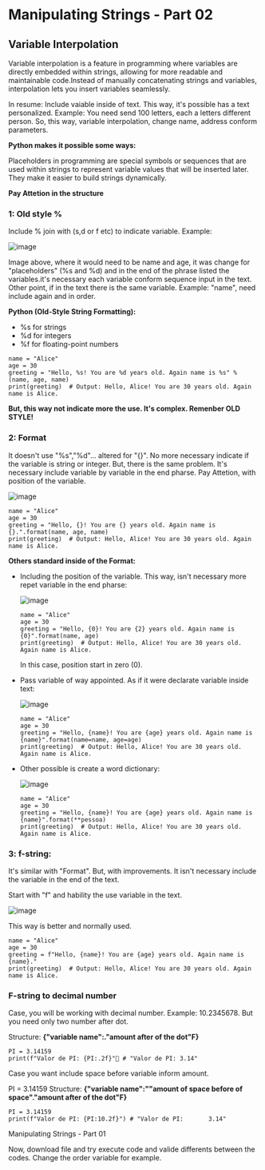 # Manipulating Strings - Part 02

## Variable Interpolation

Variable interpolation is a feature in programming where variables are directly embedded within strings, allowing for more readable and maintainable code.Instead of manually concatenating strings and variables, interpolation lets you insert variables seamlessly.

In resume: Include vaiable inside of text. This way, it's possible has a text personalized. Example: You need send 100 letters, each a letters different person. So, this way, variable interpolation, change name, address conform parameters.

**Python makes it possible some ways:**

Placeholders in programming are special symbols or sequences that are used within strings to represent variable values that will be inserted later. They make it easier to build strings dynamically.

**Pay Attetion in the structure**

### 1: Old style %
Include % join with (s,d or f etc) to indicate variable. Example:

![image](https://github.com/user-attachments/assets/3d23d11a-4a54-4845-86e1-201df7d009eb)

Image above, where it would need to be name and age, it was change for "placeholders" (%s and %d) and in the end of the phrase listed the variables.it's necessary each variable conform sequence input in the text. Other point, if in the text there is the same variable. Example: "name", need include again and in order.

**Python (Old-Style String Formatting):**
- %s for strings
- %d for integers
- %f for floating-point numbers

```
name = "Alice"
age = 30
greeting = "Hello, %s! You are %d years old. Again name is %s" % (name, age, name)
print(greeting)  # Output: Hello, Alice! You are 30 years old. Again name is Alice.
```

**But, this way not indicate more the use. It's complex. Remenber OLD STYLE!**


### 2: Format
It doesn't use "%s","%d"... altered for "{}". No more necessary indicate if the variable is string or integer. But, there is the same problem. It's necessary include variable by variable in the end pharse. Pay Attetion, with position of the variable.

![image](https://github.com/user-attachments/assets/ff2b0ffe-7dfe-4f93-91cc-091ffafef5c5)

```
name = "Alice"
age = 30
greeting = "Hello, {}! You are {} years old. Again name is {}.".format(name, age, name)
print(greeting)  # Output: Hello, Alice! You are 30 years old. Again name is Alice.
```

**Others standard inside of the Format:**

- Including the position of the variable. This way, isn't necessary more repet variable in the end pharse:

  ![image](https://github.com/user-attachments/assets/cda58533-a53d-4b1a-b864-e5cf68a11d37)

  ```
  name = "Alice"
  age = 30
  greeting = "Hello, {0}! You are {2} years old. Again name is {0}".format(name, age)
  print(greeting)  # Output: Hello, Alice! You are 30 years old. Again name is Alice.
  ```

  In this case, position start in zero (0).
  
- Pass variable of way appointed. As if it were declarate variable inside text:

  ![image](https://github.com/user-attachments/assets/6ebb055f-df42-4931-b9c9-0745fc4442bc)

  ```
  name = "Alice"
  age = 30
  greeting = "Hello, {name}! You are {age} years old. Again name is {name}".format(name=name, age=age)
  print(greeting)  # Output: Hello, Alice! You are 30 years old. Again name is Alice.
  ```
  
- Other possible is create a word dictionary:

  ![image](https://github.com/user-attachments/assets/b7eedcb5-d8d3-49e6-b1d3-59d012e09235)

  ```
  name = "Alice"
  age = 30
  greeting = "Hello, {name}! You are {age} years old. Again name is {name}".format(**pessoa)
  print(greeting)  # Output: Hello, Alice! You are 30 years old. Again name is Alice.
  ```

### 3: f-string:

It's similar with "Format". But, with improvements. It isn't necessary include the variable in the end of the text.

Start with "f" and hability the use variable in the text.

![image](https://github.com/user-attachments/assets/8259290b-1e61-42aa-8ddd-d78b1638ca25)

This way is better and normally used.

```
name = "Alice"
age = 30
greeting = f"Hello, {name}! You are {age} years old. Again name is {name}."
print(greeting)  # Output: Hello, Alice! You are 30 years old. Again name is Alice.
```

### F-string to decimal number

Case, you will be working with decimal number. Example: 10.2345678. But you need only two number after dot.

Structure: **{"variable name":."amount after of the dot"F}**

```
PI = 3.14159
print(f"Valor de PI: {PI:.2f}" # "Valor de PI: 3.14"
```

Case you want include space before variable inform amount.

PI = 3.14159
Structure: **{"variable name":""amount of space before of space"."amount after of the dot"F}**

```
PI = 3.14159
print(f"Valor de PI: {PI:10.2f}") # "Valor de PI:       3.14"
```


Manipulating Strings - Part 01


Now, download file and try execute code and valide differents between the codes. Change the order variable for example.










